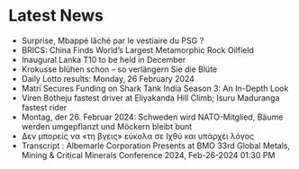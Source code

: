 # Latest News
-  Surprise, Mbappé lâché par le vestiaire du PSG ?
-  BRICS: China Finds World’s Largest Metamorphic Rock Oilfield
-  Inaugural Lanka T10 to be held in December
-  Krokusse blühen schon – so verlängern Sie die Blüte
-  Daily Lotto results: Monday, 26 February 2024
-  Matri Secures Funding on Shark Tank India Season 3: An In-Depth Look
-  Viren Botheju fastest driver at Eliyakanda Hill Climb; Isuru Maduranga fastest rider
-  Montag, der 26. Februar 2024: Schweden wird NATO-Mitglied, Bäume werden umgepflanzt und Möckern bleibt bunt
-  Δεν μπορείς να «τη βγεις» εύκολα σε Ιχθύ και υπάρχει λόγος
-  Transcript : Albemarle Corporation Presents at BMO 33rd Global Metals, Mining & Critical Minerals Conference 2024, Feb-26-2024 01:30 PM
